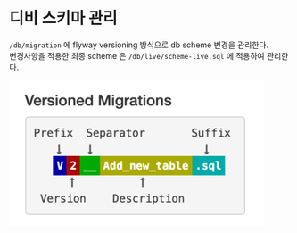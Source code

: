 # 디비 스키마 관리
`/db/migration` 에 flyway versioning 방식으로 db scheme 변경을 관리한다.  
변경사항을 적용한 최종 scheme 은 `/db/live/scheme-live.sql` 에 적용하여 관리한다.

![how_to_versioning](./img/version.png)
